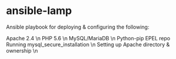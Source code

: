 # ansible-lamp

Ansible playbook for deploying & configuring the following:

Apache 2.4 \n
PHP 5.6 \n
MySQL/MariaDB \n
Python-pip
EPEL repo
Running mysql_secure_installation \n
Setting up Apache directory & ownership \n


